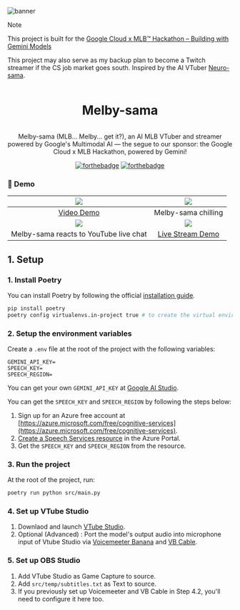 ![banner](https://github.com/user-attachments/assets/18014e27-a881-4ea0-924e-a7b0a3a944aa)
> [!NOTE]
> This project is built for the [Google Cloud x MLB™ Hackathon – Building with Gemini Models](https://next2025challenge.devpost.com/)
>
> This project may also serve as my backup plan to become a Twitch streamer if the CS job market goes south.
> Inspired by the AI VTuber [Neuro-sama](https://www.youtube.com/@Neurosama).

<div align="center">
  <div>
    <h1 style="display: inline-block;">Melby-sama</h1>
  </div>
  <p align='center'>
  Melby-sama (MLB... Melby... get it?), an AI MLB VTuber and streamer powered by Google's Multimodal AI — the segue to our sponsor: the Google Cloud x MLB Hackathon, powered by Gemini!
  </p>
  
  [![forthebadge](https://forthebadge.com/images/badges/ctrl-c-ctrl-v.svg)](https://forthebadge.com) [![forthebadge](https://forthebadge.com/images/badges/works-on-my-machine.svg)](https://forthebadge.com)
</div>

### 👀 Demo

| [![](https://img.youtube.com/vi/Zxxj-QVYgow/maxresdefault.jpg)](https://www.youtube.com/watch?v=Zxxj-QVYgow) | ![](https://github.com/user-attachments/assets/1dd93eed-c3aa-4c42-9ee9-ac6e8c5dc1d9) |
|:---:|:---:|
| [Video Demo](https://www.youtube.com/watch?v=Zxxj-QVYgow) | Melby-sama chilling |
| ![](https://github.com/user-attachments/assets/9314104e-375f-49a0-b862-aa9a1bbbf8f5) | [![](https://img.youtube.com/vi/L639zifZP0U/maxresdefault.jpg)](https://youtube.com/live/L639zifZP0U) |
| Melby-sama reacts to YouTube live chat | [Live Stream Demo](https://youtube.com/live/L639zifZP0U) |



## 1. Setup

### 1. Install Poetry

You can install Poetry by following the official [installation guide](https://python-poetry.org/docs/#installation).

```bash
pip install poetry
poetry config virtualenvs.in-project true # to create the virtual environment in the project directory
```

### 2. Setup the environment variables

Create a `.env` file at the root of the project with the following variables:

```env
GEMINI_API_KEY=
SPEECH_KEY=
SPEECH_REGION=
```

You can get your own `GEMINI_API_KEY` at [Google AI Studio](https://aistudio.google.com/app/apikey).

You can get the `SPEECH_KEY` and `SPEECH_REGION` by following the steps below:

1. Sign up for an Azure free account at [https://azure.microsoft.com/free/cognitive-services](https://azure.microsoft.com/free/cognitive-services).
2. [Create a Speech Services resource](https://portal.azure.com/#create/Microsoft.CognitiveServicesSpeechServices) in the Azure Portal.
3. Get the `SPEECH_KEY` and `SPEECH_REGION` from the resource.

### 3. Run the project
At the root of the project, run:

```bash
poetry run python src/main.py
```

### 4. Set up VTube Studio
1. Downlaod and launch [VTube Studio](https://store.steampowered.com/app/1325860/VTube_Studio/).
2. Optional (Advanced) : Port the model's output audio into microphone input of Vtube Studio via [Voicemeeter Banana](https://vb-audio.com/Voicemeeter/banana.htm) and [VB Cable](https://vb-audio.com/Cable/).

### 5. Set up OBS Studio
1. Add VTube Studio as Game Capture to source.
2. Add `src/temp/subtitles.txt` as Text to source.
3. If you previously set up Voicemeeter and VB Cable in Step 4.2, you'll need to configure it here too.
